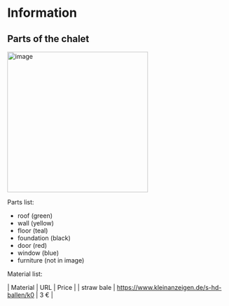 # Information

## Parts of the chalet

<img width="321" alt="image" src="https://github.com/user-attachments/assets/47fc6b21-cf25-4001-8699-db137d26a695">


Parts list:
* roof (green)
* wall (yellow)
* floor (teal)
* foundation (black)
* door (red)
* window (blue)
* furniture (not in image)


Material list:

| Material | URL | Price | 
| straw bale | https://www.kleinanzeigen.de/s-hd-ballen/k0 | 3 € |
